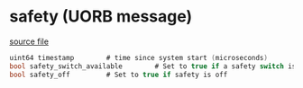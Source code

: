 # safety (UORB message)



[source file](https://github.com/PX4/PX4-Autopilot/blob/master/msg/safety.msg)

```c
uint64 timestamp        # time since system start (microseconds)
bool safety_switch_available        # Set to true if a safety switch is connected
bool safety_off         # Set to true if safety is off

```
